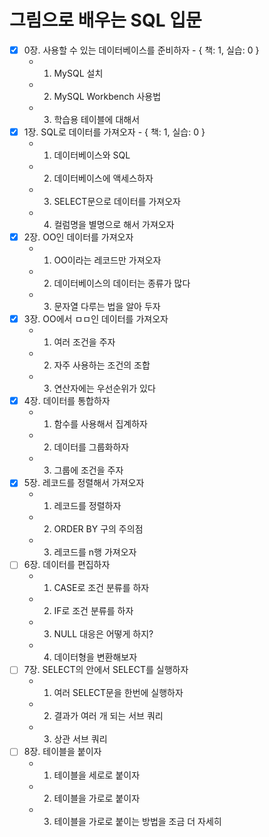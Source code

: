 # 그림으로 배우는 SQL 입문

- [x] 0장. 사용할 수 있는 데이터베이스를 준비하자 - { 책: 1, 실습: 0 }
  - 1.  MySQL 설치
  - 2.  MySQL Workbench 사용법
  - 3.  학습용 테이블에 대해서
- [x] 1장. SQL로 데이터를 가져오자 - { 책: 1, 실습: 0 }
  - 1.  데이터베이스와 SQL
  - 2.  데이터베이스에 액세스하자
  - 3.  SELECT문으로 데이터를 가져오자
  - 4.  컬럼명을 별명으로 해서 가져오자
- [x] 2장. OO인 데이터를 가져오자
  - 1.  OO이라는 레코드만 가져오자
  - 2.  데이터베이스의 데이터는 종류가 많다
  - 3.  문자열 다루는 법을 알아 두자
- [x] 3장. OO에서 ㅁㅁ인 데이터를 가져오자
  - 1.  여러 조건을 주자
  - 2.  자주 사용하는 조건의 조합
  - 3.  연산자에는 우선순위가 있다
- [x] 4장. 데이터를 통합하자
  - 1.  함수를 사용해서 집계하자
  - 2.  데이터를 그룹화하자
  - 3.  그룹에 조건을 주자
- [x] 5장. 레코드를 정렬해서 가져오자
  - 1.  레코드를 정렬하자
  - 2.  ORDER BY 구의 주의점
  - 3.  레코드를 n행 가져오자
- [ ] 6장. 데이터를 편집하자
  - 1.  CASE로 조건 분류를 하자
  - 2.  IF로 조건 분류를 하자
  - 3.  NULL 대응은 어떻게 하지?
  - 4.  데이터형을 변환해보자
- [ ] 7장. SELECT의 안에서 SELECT를 실행하자
  - 1. 여러 SELECT문을 한번에 실행하자
  - 2. 결과가 여러 개 되는 서브 쿼리
  - 3. 상관 서브 쿼리
- [ ] 8장. 테이블을 붙이자
  - 1. 테이블을 세로로 붙이자
  - 2. 테이블을 가로로 붙이자
  - 3. 테이블을 가로로 붙이는 방법을 조금 더 자세히
